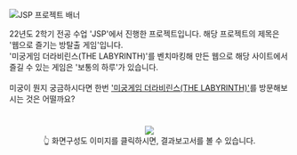 <img src="https://github.com/JeongHyunah/Mobile_Quiz_Battle_Game/assets/104128693/f62877aa-6d6f-4c06-80cf-cdeedc8071db" alt="JSP 프로젝트 배너"></img>

<div>
      22년도 2학기 전공 수업 'JSP'에서 진행한 프로젝트입니다. 해당 프로젝트의 제목은 '웹으로 즐기는 방탈출 게임'입니다. <br>
      '미궁게임 더라비린스(THE LABYRINTH)'를 벤치마킹해 만든 웹으로 해당 사이트에서 즐길 수 있는 게임은 '보통의 하루'가 있습니다. <br><br>
      미궁이 뭔지 궁금하시다면 한번 <a href="https://www.thelabyrinth.co.kr/labyrinth/">'미궁게임 더라비린스(THE LABYRINTH)'</a>를 방문해보시는 것은 어떨까요?<br>
</div>

<div align="center">
  <h1></h1>
  <a href="https://drive.google.com/file/d/1Tl70LD0QjfR1OZhJvEhAi0NSxiREdsqn/view?usp=sharing">
      <img src="https://github.com/JeongHyunah/Mobile_Quiz_Battle_Game/assets/104128693/830c260c-db57-4926-aa64-cae857a380a1"></img></a><br>
  👆 화면구성도 이미지를 클릭하시면, 결과보고서를 볼 수 있습니다.
  <h1></h1>
</div>
